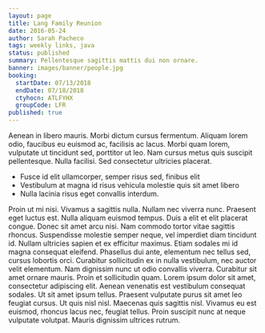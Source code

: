 ```yaml
---
layout: page
title: Lang Family Reunion
date: 2016-05-24
author: Sarah Pacheco
tags: weekly links, java
status: published
summary: Pellentesque sagittis mattis dui non ornare.
banner: images/banner/people.jpg
booking:
  startDate: 07/13/2018
  endDate: 07/18/2018
  ctyhocn: ATLFYHX
  groupCode: LFR
published: true
---
```

Aenean in libero mauris. Morbi dictum cursus fermentum. Aliquam lorem odio, faucibus eu euismod ac, facilisis ac lacus. Morbi quam lorem, vulputate ut tincidunt sed, porttitor ut leo. Nam cursus metus quis suscipit pellentesque. Nulla facilisi. Sed consectetur ultricies placerat.

* Fusce id elit ullamcorper, semper risus sed, finibus elit
* Vestibulum at magna id risus vehicula molestie quis sit amet libero
* Nulla lacinia risus eget convallis interdum.

Proin ut mi nisi. Vivamus a sagittis nulla. Nullam nec viverra nunc. Praesent eget luctus est. Nulla aliquam euismod tempus. Duis a elit et elit placerat congue. Donec sit amet arcu nisi. Nam commodo tortor vitae sagittis rhoncus. Suspendisse molestie semper neque, vel imperdiet diam tincidunt id. Nullam ultricies sapien et ex efficitur maximus. Etiam sodales mi id magna consequat eleifend. Phasellus dui ante, elementum nec tellus sed, cursus lobortis orci. Curabitur sollicitudin ex in nulla vestibulum, nec auctor velit elementum. Nam dignissim nunc ut odio convallis viverra. Curabitur sit amet ornare mauris. Proin et sollicitudin quam.
Lorem ipsum dolor sit amet, consectetur adipiscing elit. Aenean venenatis est vestibulum consequat sodales. Ut sit amet ipsum tellus. Praesent vulputate purus sit amet leo feugiat cursus. Ut quis nisl nisl. Maecenas quis sagittis nisl. Vivamus eu est euismod, rhoncus lacus nec, feugiat tellus. Proin suscipit nunc at neque vulputate volutpat. Mauris dignissim ultrices rutrum.
